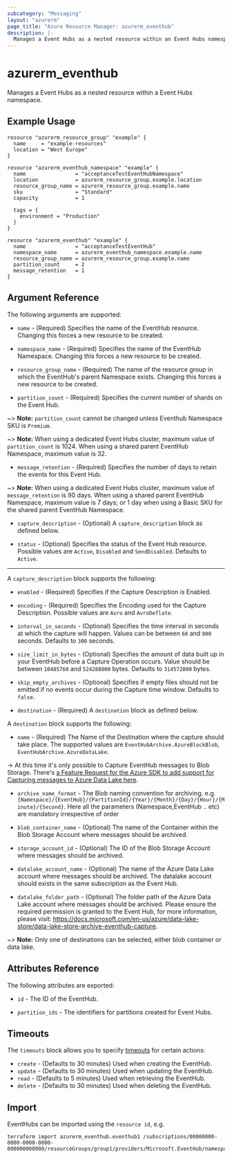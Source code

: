 ```yaml
---
subcategory: "Messaging"
layout: "azurerm"
page_title: "Azure Resource Manager: azurerm_eventhub"
description: |-
  Manages a Event Hubs as a nested resource within an Event Hubs namespace.
---
```


# azurerm_eventhub

Manages a Event Hubs as a nested resource within a Event Hubs namespace.

## Example Usage

```hcl
resource "azurerm_resource_group" "example" {
  name     = "example-resources"
  location = "West Europe"
}

resource "azurerm_eventhub_namespace" "example" {
  name                = "acceptanceTestEventHubNamespace"
  location            = azurerm_resource_group.example.location
  resource_group_name = azurerm_resource_group.example.name
  sku                 = "Standard"
  capacity            = 1

  tags = {
    environment = "Production"
  }
}

resource "azurerm_eventhub" "example" {
  name                = "acceptanceTestEventHub"
  namespace_name      = azurerm_eventhub_namespace.example.name
  resource_group_name = azurerm_resource_group.example.name
  partition_count     = 2
  message_retention   = 1
}
```

## Argument Reference

The following arguments are supported:

* `name` - (Required) Specifies the name of the EventHub resource. Changing this forces a new resource to be created.

* `namespace_name` - (Required) Specifies the name of the EventHub Namespace. Changing this forces a new resource to be created.

* `resource_group_name` - (Required) The name of the resource group in which the EventHub's parent Namespace exists. Changing this forces a new resource to be created.

* `partition_count` - (Required) Specifies the current number of shards on the Event Hub.

~> **Note:** `partition_count` cannot be changed unless Eventhub Namespace SKU is `Premium`.

~> **Note:** When using a dedicated Event Hubs cluster, maximum value of `partition_count` is 1024. When using a shared parent EventHub Namespace, maximum value is 32.

* `message_retention` - (Required) Specifies the number of days to retain the events for this Event Hub.

~> **Note:** When using a dedicated Event Hubs cluster, maximum value of `message_retention` is 90 days. When using a shared parent EventHub Namespace, maximum value is 7 days; or 1 day when using a Basic SKU for the shared parent EventHub Namespace.

* `capture_description` - (Optional) A `capture_description` block as defined below.

* `status` - (Optional) Specifies the status of the Event Hub resource. Possible values are `Active`, `Disabled` and `SendDisabled`. Defaults to `Active`.

---

A `capture_description` block supports the following:

* `enabled` - (Required) Specifies if the Capture Description is Enabled.

* `encoding` - (Required) Specifies the Encoding used for the Capture Description. Possible values are `Avro` and `AvroDeflate`.

* `interval_in_seconds` - (Optional) Specifies the time interval in seconds at which the capture will happen. Values can be between `60` and `900` seconds. Defaults to `300` seconds.

* `size_limit_in_bytes` - (Optional) Specifies the amount of data built up in your EventHub before a Capture Operation occurs. Value should be between `10485760` and `524288000`  bytes. Defaults to `314572800` bytes.

* `skip_empty_archives` - (Optional) Specifies if empty files should not be emitted if no events occur during the Capture time window.  Defaults to `false`.

* `destination` - (Required) A `destination` block as defined below.

A `destination` block supports the following:

* `name` - (Required) The Name of the Destination where the capture should take place. The supported values are `EventHubArchive.AzureBlockBlob`, `EventHubArchive.AzureDataLake`.

-> At this time it's only possible to Capture EventHub messages to Blob Storage. There's [a Feature Request for the Azure SDK to add support for Capturing messages to Azure Data Lake here](https://github.com/Azure/azure-rest-api-specs/issues/2255).

* `archive_name_format` - The Blob naming convention for archiving. e.g. `{Namespace}/{EventHub}/{PartitionId}/{Year}/{Month}/{Day}/{Hour}/{Minute}/{Second}`. Here all the parameters (Namespace,EventHub .. etc) are mandatory irrespective of order

* `blob_container_name` - (Optional) The name of the Container within the Blob Storage Account where messages should be archived.

* `storage_account_id` - (Optional) The ID of the Blob Storage Account where messages should be archived.

* `datalake_account_name` - (Optional) The name of the Azure Data Lake account where messages should be archived. The datalake account should exists in the same subscription as the Event Hub.

* `datalake_folder_path` - (Optional) The folder path of the Azure Data Lake account where messages should be archived. Please ensure the required permission is granted to the Event Hub, for more information, please visit: https://docs.microsoft.com/en-us/azure/data-lake-store/data-lake-store-archive-eventhub-capture.

~> **Note:** Only one of destinations can be selected, either blob container or data lake.

## Attributes Reference

The following attributes are exported:

* `id` - The ID of the EventHub.

* `partition_ids` - The identifiers for partitions created for Event Hubs.


## Timeouts



The `timeouts` block allows you to specify [timeouts](https://www.terraform.io/docs/configuration/resources.html#timeouts) for certain actions:

* `create` - (Defaults to 30 minutes) Used when creating the EventHub.
* `update` - (Defaults to 30 minutes) Used when updating the EventHub.
* `read` - (Defaults to 5 minutes) Used when retrieving the EventHub.
* `delete` - (Defaults to 30 minutes) Used when deleting the EventHub.

## Import

EventHubs can be imported using the `resource id`, e.g.

```shell
terraform import azurerm_eventhub.eventhub1 /subscriptions/00000000-0000-0000-0000-000000000000/resourceGroups/group1/providers/Microsoft.EventHub/namespaces/namespace1/eventhubs/eventhub1
```
